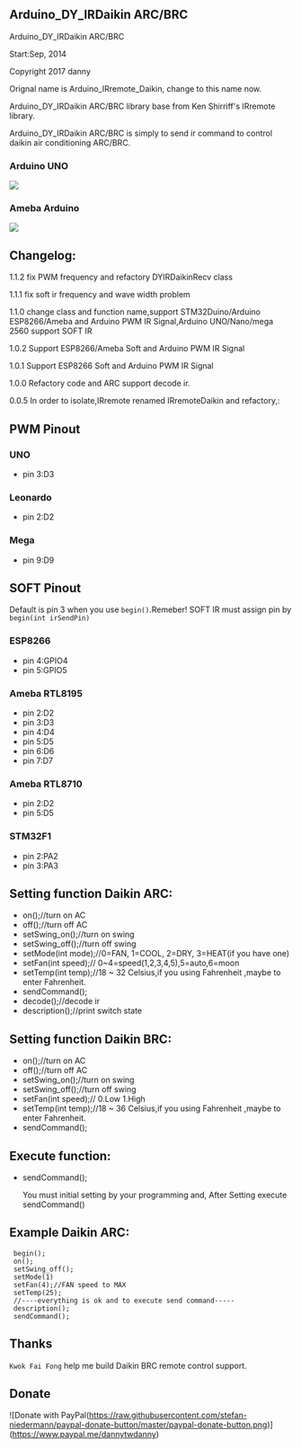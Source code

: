 
## Arduino_DY_IRDaikin ARC/BRC

 Arduino_DY_IRDaikin ARC/BRC


 Start:Sep, 2014

 Copyright 2017 danny

 Orignal name is Arduino_IRremote_Daikin, change to this name now.

 Arduino_DY_IRDaikin ARC/BRC library base from Ken Shirriff's IRremote library.

 Arduino_DY_IRDaikin ARC/BRC is simply to send ir command to control daikin air conditioning ARC/BRC.

### Arduino UNO
 ![](https://raw.githubusercontent.com/danny-source/Arduino_IRremote_Daikin/master/Arduino_UNO_IR_Transmit.png)

### Ameba Arduino

 ![](https://raw.githubusercontent.com/danny-source/Arduino_IRremote_Daikin/master/Arduino_Ameba_IR_Transmit.png)

## Changelog:

1.1.2  fix PWM frequency and refactory DYIRDaikinRecv class

1.1.1  fix soft ir frequency and wave width problem

1.1.0  change class and function name,support STM32Duino/Arduino ESP8266/Ameba and  Arduino PWM IR Signal,Arduino UNO/Nano/mega 2560 support SOFT IR

1.0.2  Support ESP8266/Ameba Soft and Arduino PWM IR Signal

1.0.1  Support ESP8266 Soft and Arduino PWM IR Signal

1.0.0  Refactory code and ARC support decode ir.

0.0.5  In order to isolate,IRremote renamed IRremoteDaikin and refactory,:

## PWM Pinout

### UNO

  - pin 3:D3

### Leonardo

  - pin 2:D2

### Mega

  - pin 9:D9

## SOFT Pinout

Default is pin 3 when you use `begin()`.Remeber! SOFT IR must assign pin by `begin(int irSendPin)`

### ESP8266

  - pin 4:GPIO4
  - pin 5:GPIO5

### Ameba RTL8195

  - pin 2:D2
  - pin 3:D3
  - pin 4:D4
  - pin 5:D5
  - pin 6:D6
  - pin 7:D7

### Ameba RTL8710

  - pin 2:D2
  - pin 5:D5

### STM32F1

  - pin 2:PA2
  - pin 3:PA3

## Setting function Daikin ARC:

- on();//turn on AC
- off();//turn off AC
- setSwing_on();//turn on swing
- setSwing_off();//turn off swing
- setMode(int mode);//0=FAN, 1=COOL, 2=DRY, 3=HEAT(if you have one)
- setFan(int speed);// 0~4=speed(1,2,3,4,5),5=auto,6=moon
- setTemp(int temp);//18 ~ 32 Celsius,if you using Fahrenheit ,maybe to enter Fahrenheit.
- sendCommand();
- decode();//decode ir
- description();//print switch state

## Setting function Daikin BRC:

- on();//turn on AC
- off();//turn off AC
- setSwing_on();//turn on swing
- setSwing_off();//turn off swing
- setFan(int speed);// 0.Low 1.High
- setTemp(int temp);//18 ~ 36 Celsius,if you using Fahrenheit ,maybe to enter Fahrenheit.
- sendCommand();

 ## Execute function:

- sendCommand();

  You must initial setting by your programming and,
  After Setting execute sendCommand()

## Example Daikin ARC:

```
 begin();
 on();
 setSwing_off();
 setMode(1)
 setFan(4);//FAN speed to MAX
 setTemp(25);
 //----everything is ok and to execute send command-----
 description();
 sendCommand();
```

## Thanks

`Kwok Fai Fong` help me build Daikin BRC remote control support.

## Donate

![Donate with PayPal(https://raw.githubusercontent.com/stefan-niedermann/paypal-donate-button/master/paypal-donate-button.png)]
(https://www.paypal.me/dannytwdanny)
